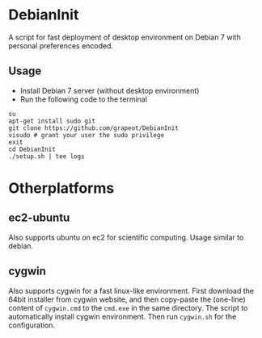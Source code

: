 DebianInit
==========

A script for fast deployment of desktop environment on Debian 7 with personal preferences encoded.

## Usage

* Install Debian 7 server (without desktop environment)
* Run the following code to the terminal

```
su
apt-get install sudo git
git clone https://github.com/grapeot/DebianInit
visudo # grant your user the sudo privilege
exit
cd DebianInit
./setup.sh | tee logs
```

# Otherplatforms

## ec2-ubuntu

Also supports ubuntu on ec2 for scientific computing. Usage similar to debian.

## cygwin

Also supports cygwin for a fast linux-like environment. First download the 64bit installer from cygwin website, and then copy-paste the (one-line) content of `cygwin.cmd` to the `cmd.exe` in the same directory. The script to automatically install cygwin environment. Then run `cygwin.sh` for the configuration.
